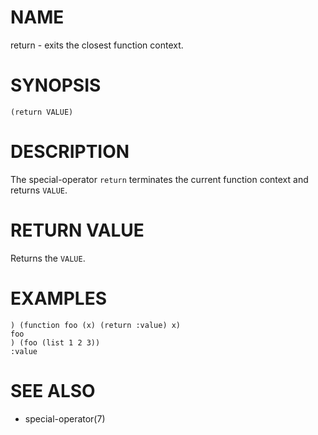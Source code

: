 # NAME
return - exits the closest function context.

# SYNOPSIS

    (return VALUE)

# DESCRIPTION
The special-operator `return` terminates the current function context and returns `VALUE`.

# RETURN VALUE
Returns the `VALUE`.

# EXAMPLES

    ) (function foo (x) (return :value) x)
    foo
    ) (foo (list 1 2 3))
    :value

# SEE ALSO
- special-operator(7)
